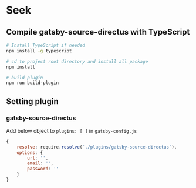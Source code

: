# Seek

## Compile gatsby-source-directus with TypeScript

```sh
# Install TypeScript if needed
npm install -g typescript

# cd to project root directory and install all package
npm install

# build plugin
npm run build-plugin
```

## Setting plugin

### gatsby-source-directus

Add below object to `plugins: [ ]` in `gatsby-config.js`

```js
{
    resolve: require.resolve(`./plugins/gatsby-source-directus`),
    options: {
        url: '',
        email: '',
        password: ''
    }
}
```
